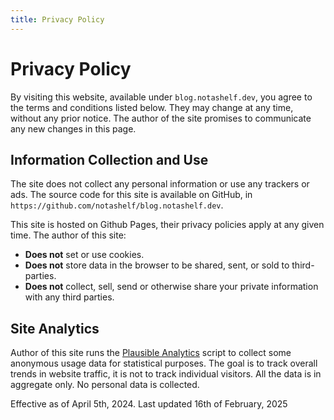 ```yaml
---
title: Privacy Policy
---
```


# Privacy Policy

By visiting this website, available under `blog.notashelf.dev`, you agree to the
terms and conditions listed below. They may change at any time, without any
prior notice. The author of the site promises to communicate any new changes in
this page.

## Information Collection and Use

The site does not collect any personal information or use any trackers or ads.
The source code for this site is available on GitHub, in
`https://github.com/notashelf/blog.notashelf.dev`.

This site is hosted on Github Pages, their privacy policies apply at any given
time. The author of this site:

- **Does not** set or use cookies.
- **Does not** store data in the browser to be shared, sent, or sold to
  third-parties.
- **Does not** collect, sell, send or otherwise share your private information
  with any third parties.

## Site Analytics

Author of this site runs the [Plausible Analytics](https://plausible.io) script
to collect some anonymous usage data for statistical purposes. The goal is to
track overall trends in website traffic, it is not to track individual visitors.
All the data is in aggregate only. No personal data is collected.

Effective as of April 5th, 2024. Last updated 16th of February, 2025
